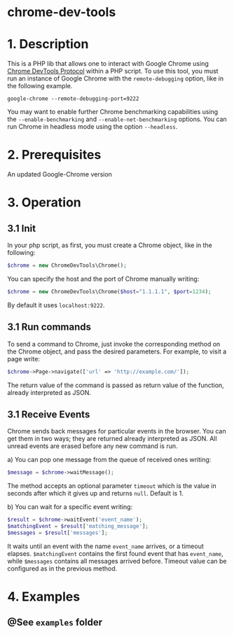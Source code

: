 # chrome-dev-tools

# 1. Description
This is a PHP lib that allows one to interact with Google Chrome using [Chrome DevTools Protocol](https://chromedevtools.github.io/devtools-protocol/) within a PHP script.
To use this tool, you must run an instance of Google Chrome with the `remote-debugging` option, like in the following example.
```
google-chrome --remote-debugging-port=9222
```
You may want to enable further Chrome benchmarking capabilities using the `--enable-benchmarking` and `--enable-net-benchmarking` options. You can run Chrome in headless mode using the option `--headless`.

# 2. Prerequisites
An updated Google-Chrome version 

# 3. Operation
## 3.1 Init
In your php script, as first, you must create a Chrome object, like in the following:
```php
$chrome = new ChromeDevTools\Chrome();
```
You can specify the host and the port of Chrome manually writing:
```php
$chrome = new ChromeDevTools\Chrome($host="1.1.1.1", $port=1234);
```
By default it uses `localhost:9222`.

## 3.1 Run commands
To send a command to Chrome, just invoke the corresponding method on the Chrome object, and pass the desired parameters.
For example, to visit a page write:
```php
$chrome->Page->navigate(['url' => 'http://example.com/']);
```
The return value of the command is passed as return value of the function, already interpreted as JSON.

## 3.1 Receive Events
Chrome sends back messages for particular events in the browser.
You can get them in two ways; they are returned already interpreted as JSON.
All unread events are erased before any new command is run.

a) You can pop one message from the queue of received ones writing:
```php
$message = $chrome->waitMessage();
```
The method accepts an optional parameter `timeout` which is the value in seconds after which it gives up and returns `null`.
Default is 1.

b) You can wait for a specific event writing:
```php
$result = $chrome->waitEvent('event_name');
$matchingEvent = $result['matching_message'];
$messages = $result['messages'];
```
It waits until an event with the name `event_name` arrives, or a timeout elapses.
`$matchingEvent` contains the first found event that has `event_name`, while `$messages` contains all messages arrived before.
Timeout value can be configured as in the previous method.

# 4. Examples
## @See `examples` folder
